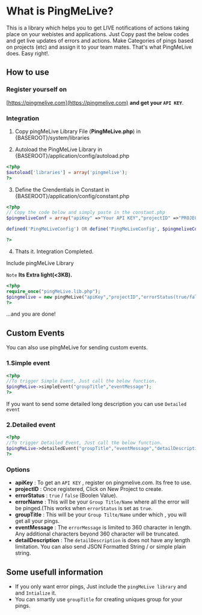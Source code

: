 # What is PingMeLive?

This is a library which helps you to get LIVE notifications of actions taking place on your webistes and applications.
Just Copy past the below codes and get live updates of errors and actions. Make Categories of pings based on projects (etc) and assign it to your team mates.
That's what PingMeLive does.
Easy right!.

## How to use

### Register yourself on

[https://pingmelive.com](https://pingmelive.com) **and get your `API KEY`**.


### Integration
1. Copy pingMeLive Library File (**PingMeLive.php**) in {BASEROOT}/system/libraries


2. Autoload the PingMeLive Library in {BASEROOT}/application/config/autoload.php


```php 
<?php 
$autoload['libraries'] = array('pingmelive');
?>
```


3. Define the Crendentials in Constant in {BASEROOT}/application/config/constant.php


```php 
<?php 
// Copy the code below and simply paste in the constant.php 
$pingmeliveConf = array("apiKey" =>"Your API KEY","projectID" =>"PROJECT ID","errorLogStatus"=>true,"errorTitle"=>"CodeIgnitor PHP Error");

defined('PingMeLiveConfig') OR define('PingMeLiveConfig', $pingmeliveConf);

?>
```
4. Thats it. Integration Completed.

Include pingMeLive Library

`Note` **Its Extra light(<3KB).**

```php
<?php
require_once("pingMeLive.lib.php");
$pingmelive = new pingMeLive("apiKey","projectID","errorStatus(true/false)","errorName"); 
?>

```
...and you are done!

## Custom Events

You can also use pingMeLive for sending custom events.

### 1.Simple event
```php
<?php 
//To trigger Simple Event, Just call the below function.
$pingMeLive->simpleEvent("groupTitle","eventMessage");
?>
 ```    

If you want to send some detailed long description you can use `Detailed event`
### 2.Detailed event
```php
<?php 
//To trigger Detailed Event, Just call the below function.
$pingMeLive->detailedEvent("groupTitle","eventMessage","detailDescription");
?>
```

### Options
* **apiKey** : To get an `API KEY` , register on pingmelive.com. Its free to use.
* **projectID** : Once registered, Click on New Project to create. 
* **errorStatus** : `true` / `false` (Boolen Value).
* **errorName** : This will be your `Group Title/Name` where all the error will be pinged.(This works when `errorStatus` is set as `true`.
* **groupTitle** : This will be your `Group Tilte/Name` under which , you will get all your pings.
* **eventMessage** : The `errorMessage` is limited to 360 character in length. Any additional characters beyond 360 character will be truncated.
* **detailDescription** : The `detailDescription` is does not have any length limitation. You can also send JSON Formatted String / or simple plain string.

## Some usefull information

* If you only want error pings, Just include the `pingMeLive library` and and `Intialize` it.
* You can smartly use `groupTitle` for creating uniques group for your pings.


